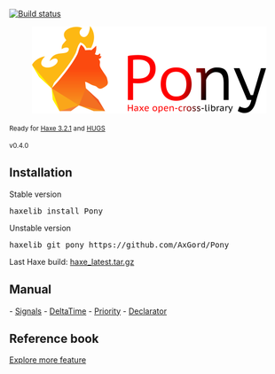 [![Build status](https://ci.appveyor.com/api/projects/status/83l5njueb4k0ns60?svg=true)](https://ci.appveyor.com/project/AxGord/pony)

<p align="center"><img src="https://raw.githubusercontent.com/AxGord/Pony/haxe3/logo/pony_logo_hor.svg"/></p>
<p><small>Ready for <a href="http://haxe.org/">Haxe 3.2.1</a> and <a href="https://github.com/proletariatgames/HUGS">HUGS</a></small></p>
<p><small>v0.4.0</small></p>

<h2>Installation</h2>
<p>Stable version</p>
<pre>haxelib install Pony</pre>
<p>Unstable version</p>
<pre>haxelib git pony https://github.com/AxGord/Pony</pre>
<p>Last Haxe build: <a href="http://hxbuilds.s3-website-us-east-1.amazonaws.com/builds/haxe/windows/haxe_latest.tar.gz">haxe_latest.tar.gz</a></p>

<h2>Manual</h2>
- <a href="http://axgord.github.io/Pony/#signals">Signals</a>
- <a href="http://axgord.github.io/Pony/#deltatime">DeltaTime</a>
- <a href="http://axgord.github.io/Pony/#priority">Priority</a>
- <a href="http://axgord.github.io/Pony/#declarator">Declarator</a>

<h2>Reference book</h2>
<p><a href="http://axgord.github.io/Pony/docs">Explore more feature</a></p>
